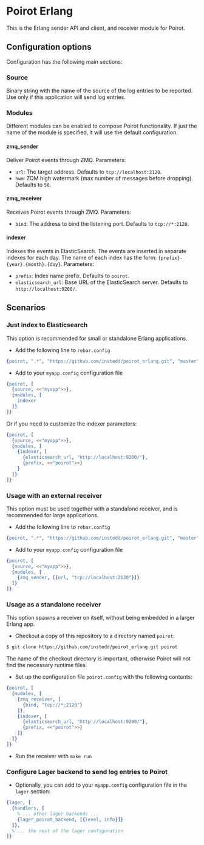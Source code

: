 Poirot Erlang
=============

This is the Erlang sender API and client, and receiver module for Poirot.

## Configuration options

Configuration has the following main sections:

### Source

Binary string with the name of the source of the log entries to be reported. Use only if this application will send log entries.

### Modules

Different modules can be enabled to compose Poirot functionality. If just the name of the module is specified, it will use the default configuration.

#### zmq_sender

Deliver Poirot events through ZMQ.
Parameters:
  * `url`: The target address. Defaults to `tcp://localhost:2120`.
  * `hwm`: ZQM high watermark (max number of messages before dropping). Defaults to `50`.

#### zmq_receiver

Receives Poirot events through ZMQ.
Parameters:
  * `bind`: The address to bind the listening port. Defaults to `tcp://*:2120`.

#### indexer

Indexes the events in ElasticSearch. The events are inserted in separate indexes for each day. The name of each index has the form: `{prefix}-{year}.{month}.{day}`.
Parameters:
  * `prefix`: Index name prefix. Defaults to `poirot`.
  * `elasticsearch_url`: Base URL of the ElasticSearch server. Defaults to `http://localhost:9200/`.


## Scenarios

### Just index to Elasticsearch

This option is recommended for small or standalone Erlang applications.

- Add the following line to `rebar.config`

```erlang
{poirot, ".*", "https://github.com/instedd/poirot_erlang.git", "master"}
```

- Add to your `myapp.config` configuration file

```erlang
{poirot, [
  {source, <<"myapp">>},
  {modules, [
    indexer
  ]}
]}
```

Or if you need to customize the indexer parameters:

```erlang
{poirot, [
  {source, <<"myapp">>},
  {modules, [
    {indexer, [
      {elasticsearch_url, "http://localhost:9200/"},
      {prefix, <<"poirot">>}
    }
  ]}
]}
```

### Usage with an external receiver

This option must be used together with a standalone receiver, and is recommended for large applications.

- Add the following line to `rebar.config`

```erlang
{poirot, ".*", "https://github.com/instedd/poirot_erlang.git", "master"}
```

- Add to your `myapp.config` configuration file

```erlang
{poirot, [
  {source, <<"myapp">>},
  {modules, [
    {zmq_sender, [{url, "tcp://localhost:2120"}]}
  ]}
]}
```

### Usage as a standalone receiver

This option spawns a receiver on itself, without being embedded in a larger Erlang app.

- Checkout a copy of this repository to a directory named `poirot`:

```bash
$ git clone https://github.com/instedd/poirot_erlang.git poirot
```

The name of the checkout directory is important, otherwise Poirot will not find
the necessary runtime files.

- Set up the configuration file `poirot.config` with the following contents:

```erlang
{poirot, [
  {modules, [
    {zmq_receiver, [
      {bind, "tcp://*:2120"}
    ]},
    {indexer, [
      {elasticsearch_url, "http://localhost:9200/"},
      {prefix, <<"poirot">>}
    ]}
  ]}
]}
```

- Run the receiver with `make run`


### Configure Lager backend to send log entries to Poirot

- Optionally, you can add to your `myapp.config` configuration file in the `lager` section:

```erlang
{lager, [
  {handlers, [
    % ... other lager backends ...
    {lager_poirot_backend, [{level, info}]}
  ]},
  % ... the rest of the lager configuration
]}
```

